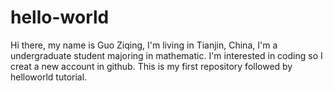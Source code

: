 # hello-world

Hi there, my name is Guo Ziqing, I'm living in Tianjin, China, I'm a undergraduate student majoring in mathematic. I'm interested in coding so I creat a new account in github. This is my first repository followed by helloworld tutorial.
